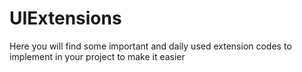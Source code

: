 # UIExtensions
Here you will find some important and daily used extension codes to implement in your project to make it easier
